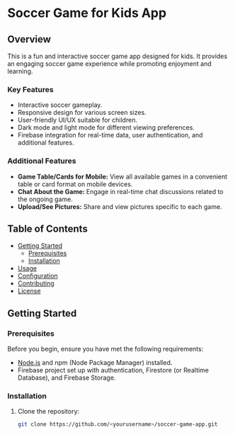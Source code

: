 # Soccer Game for Kids App

## Overview

This is a fun and interactive soccer game app designed for kids. It provides an engaging soccer game experience while promoting enjoyment and learning.

### Key Features

- Interactive soccer gameplay.
- Responsive design for various screen sizes.
- User-friendly UI/UX suitable for children.
- Dark mode and light mode for different viewing preferences.
- Firebase integration for real-time data, user authentication, and additional features.

### Additional Features

- **Game Table/Cards for Mobile:** View all available games in a convenient table or card format on mobile devices.
- **Chat About the Game:** Engage in real-time chat discussions related to the ongoing game.
- **Upload/See Pictures:** Share and view pictures specific to each game.

## Table of Contents

- [Getting Started](#getting-started)
  - [Prerequisites](#prerequisites)
  - [Installation](#installation)
- [Usage](#usage)
- [Configuration](#configuration)
- [Contributing](#contributing)
- [License](#license)

## Getting Started

### Prerequisites

Before you begin, ensure you have met the following requirements:

- [Node.js](https://nodejs.org/) and npm (Node Package Manager) installed.
- Firebase project set up with authentication, Firestore (or Realtime Database), and Firebase Storage.

### Installation

1. Clone the repository:

   ```bash
   git clone https://github.com/<yourusername>/soccer-game-app.git
